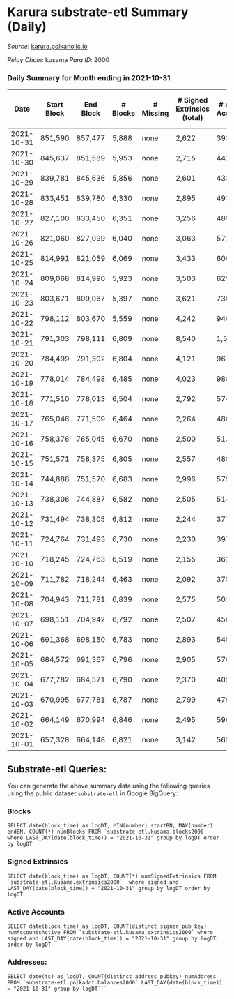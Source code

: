 # Karura substrate-etl Summary (Daily)

_Source_: [karura.polkaholic.io](https://karura.polkaholic.io)

*Relay Chain*: kusama
*Para ID*: 2000



### Daily Summary for Month ending in 2021-10-31


| Date | Start Block | End Block | # Blocks | # Missing | # Signed Extrinsics (total) | # Active Accounts | # Addresses with Balances | # Events | # Transfers | # XCM Transfers In | # XCM Transfers Out |
| ---- | ----------- | --------- | -------- | --------- | --------------------------- | ----------------- | ------------------------- | -------- | ----------- | ------------------ | ------------------- |
| 2021-10-31 | 851,590 | 857,477 | 5,888 | none  | 2,622 | 393 | 67,187 | 48,813 | 8,630 ($4,053,270) | 77 ($564,796) | 188 ($1,343,039) |
| 2021-10-30 | 845,637 | 851,589 | 5,953 | none  | 2,715 | 441 | 67,155 | 49,587 | 8,780 ($7,296,065) | 51 ($404,604) | 226 ($1,239,613) |
| 2021-10-29 | 839,781 | 845,636 | 5,856 | none  | 2,601 | 433 | 67,150 | 50,036 | 8,534 ($7,279,665) | 75 ($523,441) | 256 ($4,865,982) |
| 2021-10-28 | 833,451 | 839,780 | 6,330 | none  | 2,895 | 493 | 67,103 | 54,281 | 9,513 ($7,000,816) | 113 ($657,527) | 222 ($1,073,184) |
| 2021-10-27 | 827,100 | 833,450 | 6,351 | none  | 3,256 | 489 | 67,067 | 55,705 | 10,138 ($7,745,757) | 167 ($1,789,620) | 256 ($1,424,640) |
| 2021-10-26 | 821,060 | 827,099 | 6,040 | none  | 3,063 | 571 | 66,996 | 53,098 | 9,301 ($6,386,476) | 214 ($1,295,891) | 206 ($3,373,846) |
| 2021-10-25 | 814,991 | 821,059 | 6,069 | none  | 3,433 | 600 | 66,967 | 55,442 | 9,916 ($9,164,723) | 303 ($1,603,308) | 224 ($1,205,063) |
| 2021-10-24 | 809,068 | 814,990 | 5,923 | none  | 3,503 | 625 | 66,875 | 54,791 | 9,841 ($7,418,020) | 232 ($896,242) | 218 ($1,082,759) |
| 2021-10-23 | 803,671 | 809,067 | 5,397 | none  | 3,621 | 730 | 66,824 | 52,595 | 9,358 ($6,583,149) | 220 ($918,001) | 266 ($1,633,512) |
| 2021-10-22 | 798,112 | 803,670 | 5,559 | none  | 4,242 | 946 | 66,788 | 57,660 | 10,607 ($13,692,916) | 341 ($1,219,071) | 266 ($1,366,843) |
| 2021-10-21 | 791,303 | 798,111 | 6,809 | none  | 8,540 | 1,585 | 66,714 | 97,027 | 16,844 ($36,316,210) | 3,113 ($6,655,633) | 413 ($3,387,180) |
| 2021-10-20 | 784,499 | 791,302 | 6,804 | none  | 4,121 | 967 | 66,365 | 69,879 | 8,897 ($7,948,878) | 3,192 ($1,360,326) | 87 ($400,911) |
| 2021-10-19 | 778,014 | 784,498 | 6,485 | none  | 4,023 | 988 | 66,046 | 62,053 | 8,341 ($8,649,837) | 1,425 ($3,464,666) | 139 ($781,825) |
| 2021-10-18 | 771,510 | 778,013 | 6,504 | none  | 2,792 | 574 | 65,942 | 50,893 | 6,574 ($6,181,665) | 146 ($1,142,224) | 114 ($370,388) |
| 2021-10-17 | 765,046 | 771,509 | 6,464 | none  | 2,264 | 486 | 65,918 | 47,648 | 6,033 ($2,613,137) | 115 ($583,939) | 77 ($267,840) |
| 2021-10-16 | 758,376 | 765,045 | 6,670 | none  | 2,500 | 513 | 65,901 | 50,072 | 6,476 ($4,795,620) | 173 ($711,696) | 79 ($330,979) |
| 2021-10-15 | 751,571 | 758,375 | 6,805 | none  | 2,557 | 489 | 65,856 | 50,788 | 6,784 ($11,536,244) | 100 ($593,731) | 79 ($386,409) |
| 2021-10-14 | 744,888 | 751,570 | 6,683 | none  | 2,996 | 579 | 65,884 | 52,250 | 7,146 ($11,336,216) | 133 ($648,611) | 89 ($1,292,819) |
| 2021-10-13 | 738,306 | 744,887 | 6,582 | none  | 2,505 | 514 | 65,866 | 48,995 | 6,767 ($3,620,629) | 66 ($181,326) |   |
| 2021-10-12 | 731,494 | 738,305 | 6,812 | none  | 2,244 | 377 | 65,814 | 50,137 | 7,382 ($4,933,479) |   | 1 ($0.15) |
| 2021-10-11 | 724,764 | 731,493 | 6,730 | none  | 2,230 | 397 | 65,790 | 50,923 | 7,523 ($5,097,002) | 2 ($147.56) | 58 ($177,822) |
| 2021-10-10 | 718,245 | 724,763 | 6,519 | none  | 2,155 | 362 | 65,753 | 49,262 | 7,256 ($2,439,549) | 1 ($217.96) | 62 ($501,615) |
| 2021-10-09 | 711,782 | 718,244 | 6,463 | none  | 2,092 | 375 | 65,725 | 48,837 | 7,117 ($2,315,252) | 2 ($226.84) | 65 ($206,241) |
| 2021-10-08 | 704,943 | 711,781 | 6,839 | none  | 2,575 | 501 | 65,692 | 54,599 | 8,050 ($2,116,422) | 1 ($311.56) | 54 ($310,178) |
| 2021-10-07 | 698,151 | 704,942 | 6,792 | none  | 2,507 | 456 | 65,747 | 52,973 | 7,901 ($1,912,489) | 11 ($2,611.88) | 107 ($491,009) |
| 2021-10-06 | 691,368 | 698,150 | 6,783 | none  | 2,893 | 545 | 65,711 | 56,096 | 8,414 ($5,684,628) | 12 ($1,086.16) | 96 ($757,506) |
| 2021-10-05 | 684,572 | 691,367 | 6,796 | none  | 2,905 | 570 | 65,663 | 56,082 | 8,470 ($4,834,931) | 9 ($1,074.21) | 77 ($734,318) |
| 2021-10-04 | 677,782 | 684,571 | 6,790 | none  | 2,370 | 405 | 65,619 | 53,231 | 7,925 ($2,030,842) | 9 ($593.71) | 82 ($235,096) |
| 2021-10-03 | 670,995 | 677,781 | 6,787 | none  | 2,799 | 479 | 65,565 | 55,848 | 8,367 ($2,432,607) | 9 ($744.20) | 84 ($295,727) |
| 2021-10-02 | 664,149 | 670,994 | 6,846 | none  | 2,495 | 596 | 65,518 | 54,254 | 7,922 ($1,823,888) | 4 ($277.86) | 60 ($255,777) |
| 2021-10-01 | 657,328 | 664,148 | 6,821 | none  | 3,142 | 565 | 65,468 | 57,965 | 8,995 ($3,978,989) | 7 ($1,162.97) | 99 ($313,857) |

## Substrate-etl Queries:
You can generate the above summary data using the following queries using the public dataset `substrate-etl` in Google BigQuery:


### Blocks
```
SELECT date(block_time) as logDT, MIN(number) startBN, MAX(number) endBN, COUNT(*) numBlocks FROM `substrate-etl.kusama.blocks2000`  where LAST_DAY(date(block_time)) = "2021-10-31" group by logDT order by logDT
```


### Signed Extrinsics
```
SELECT date(block_time) as logDT, COUNT(*) numSignedExtrinsics FROM `substrate-etl.kusama.extrinsics2000`  where signed and LAST_DAY(date(block_time)) = "2021-10-31" group by logDT order by logDT
```


### Active Accounts
```
SELECT date(block_time) as logDT, COUNT(distinct signer_pub_key) numAccountsActive FROM `substrate-etl.kusama.extrinsics2000` where signed and LAST_DAY(date(block_time)) = "2021-10-31" group by logDT order by logDT
```


### Addresses:
```
SELECT date(ts) as logDT, COUNT(distinct address_pubkey) numAddress FROM `substrate-etl.polkadot.balances2000` LAST_DAY(date(block_time)) = "2021-10-31" group by logDT```

